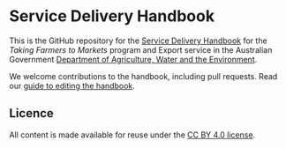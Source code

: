 # Service Delivery Handbook

This is the GitHub repository for the [Service Delivery Handbook][handbook-url] for the _Taking Farmers to Markets_ program and Export service in the Australian Government [Department of Agriculture, Water and the Environment][dawe-url].

We welcome contributions to the handbook, including pull requests. Read our [guide to editing the handbook][editing-url].

## Licence

All content is made available for reuse under the [CC BY 4.0 license][licence-url].

[handbook-url]: https://handbook.agtrade.digital/
[dawe-url]: https://www.awe.gov.au/
[editing-url]: https://handbook.agtrade.digital/editing/
[licence-url]: https://creativecommons.org/licenses/by/4.0/
